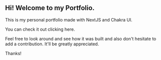 ## Hi! Welcome to my Portfolio.

This is my personal portfolio made with NextJS and Chakra UI.

You can check it out clicking here.

Feel free to look around and see how it was built and also don't hesitate to add a contribution. It'll be greatly appreciated.

Thanks!
